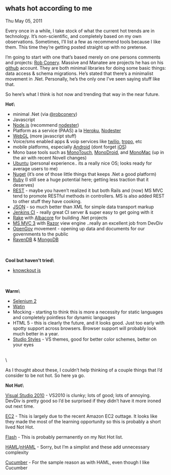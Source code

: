 
whats hot according to me
-------------------------

Thu May 05, 2011

Every once in a while, I take stock of what the current hot trends are
in technology. It’s non-scientific, and completely based on my own
observations. Sometimes, I’ll list a few as recommend tools because I
like them. This time they’re getting posted straight up with no
pretense.

I’m going to start with one that’s based merely on one persons comments
and projects: [Rob Conery](http://twitter.com/robconery). Massive and
Manatee are projects he has on his [github](http://github.com/robconery)
account. They are both minimal libraries for doing some basic things:
data access & schema migrations. He’s stated that there’s a minimalist
movement in .Net. Personally, he’s the only one I’ve seen saying stuff
like that.

So here’s what I think is hot now and trending that way in the near
future.

**Hot**\

-   minimal .Net (via [@robconery](http://twitter.com/robconery))
-   Javascript
-   [Node.js](http://nodejs.org) (recommend
    [nodester](http://nodester.com))
-   Platform as a service (PAAS) a la [Heroku](http://heroku.com),
    [Nodester](http://nodester.com)
-   [WebGL](http://learningwebgl.com) (more javascript stuff)
-   Voice/sms enabled apps & voip services like
    [twilio](http://twilio.com), [tropo](http://tropo.com), etc
-   mobile platforms, especially
    [Android](http://developer.android.com/sdk/index.html) (dont forget
    [iOS](http://developer.apple.com/devcenter/ios/index.action))
-   Mono base tools such as [MonoTouch](http://monotouch.net/),
    [MonoDroid](http://mono-android.net/), and
    [MonoMac](http://www.mono-project.com/MonoMac) (up in the air with
    recent Novell changes)
-   [Ubuntu](http://ubuntu.com) (personal experience.. its a really nice
    OS; looks ready for average users to me)
-   [Nuget](http://nuget.codeplex.com) (it’s one of those little things
    that keeps .Net a good platform)
-   [Ruby](http://www.ruby-lang.org/en/) (I still see a huge potential
    here; getting less traction that it deserves)
-   [REST](http://en.wikipedia.org/wiki/Representational_State_Transfer) -
    maybe you haven’t realized it but both Rails and (now) MS MVC tend
    to promote RESTful methods in controllers. MS is also added REST to
    other stuff they have cooking.
-   [JSON](http://www.json.org/) - so much better than XML for simple
    data transport markup
-   [Jenkins CI](http://jenkins-ci.org) - really great CI server & super
    easy to get going with it
-   [Rake](http://rake.rubyforge.org/) with
    [Albacore](https://github.com/derickbailey/Albacore) for building
    .Net projects
-   [MS MVC 3](http://www.asp.net/mvc/mvc3) with
    [Razor](http://weblogs.asp.net/scottgu/archive/2010/07/02/introducing-razor.aspx)
    view engine ..really an excellent job from DevDiv
-   [OpenGov](http://opengovernment.org/) movement - opening up data and
    documents for our governments to the public
-   [RavenDB](http://ravendb.net/) & [MongoDB](http://www.mongodb.org/)

\
\
 **Cool but haven't tried**\

-   [knowckout js](http://knockoutjs.com/)

\
\
 **Warm**\

-   [Selenium 2](http://seleniumhq.org/)
-   [Watin](http://watin.org/)
-   Mocking - starting to think this is more a necessity for static
    languages and completely pointless for dynamic languages
-   HTML 5 - this is clearly the future, and it looks good. Just too
    early with spotty support across browsers. Browser support will
    probably look much better in a year.
-   [Studio Styles](http://studiostyl.es/) - VS themes, good for better
    color schemes, better on your eyes

\
\

As I thought about these, I couldn’t help thinking of a couple things
that I’d consider to be not hot. So here ya go.

**Not Hot**\

[Visual Studio 2010](http://www.microsoft.com/visualstudio/en-us/home) -
VS2010 is clunky; lots of good; lots of annoying. DevDiv is pretty good
so I’d be surprised if they didn’t have it more ironed out next time.

[EC2](http://aws.amazon.com/ec2/) - This is largely due to the recent
Amazon EC2 outtage. It looks like they made the most of the learning
opportunity so this is probably a short lived Not Hot.

[Flash](http://www.adobe.com/flash) - This is probably permanently on my
Not Hot list.

[HAML](http://haml-lang.com/)/[nHAML](https://github.com/NHaml/NHaml) -
Sorry, but I’m a simplist and these add unnecessary complexity

[Cucumber](http://cukes.info/) - For the sample reason as with HAML,
even though I like Cucumber
